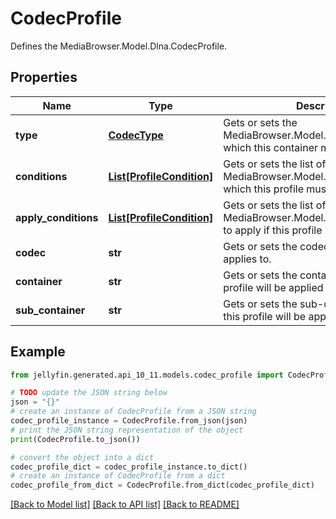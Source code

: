 # CodecProfile

Defines the MediaBrowser.Model.Dlna.CodecProfile.

## Properties

Name | Type | Description | Notes
------------ | ------------- | ------------- | -------------
**type** | [**CodecType**](CodecType.md) | Gets or sets the MediaBrowser.Model.Dlna.CodecType which this container must meet. | [optional] 
**conditions** | [**List[ProfileCondition]**](ProfileCondition.md) | Gets or sets the list of MediaBrowser.Model.Dlna.ProfileCondition which this profile must meet. | [optional] 
**apply_conditions** | [**List[ProfileCondition]**](ProfileCondition.md) | Gets or sets the list of MediaBrowser.Model.Dlna.ProfileCondition to apply if this profile is met. | [optional] 
**codec** | **str** | Gets or sets the codec(s) that this profile applies to. | [optional] 
**container** | **str** | Gets or sets the container(s) which this profile will be applied to. | [optional] 
**sub_container** | **str** | Gets or sets the sub-container(s) which this profile will be applied to. | [optional] 

## Example

```python
from jellyfin.generated.api_10_11.models.codec_profile import CodecProfile

# TODO update the JSON string below
json = "{}"
# create an instance of CodecProfile from a JSON string
codec_profile_instance = CodecProfile.from_json(json)
# print the JSON string representation of the object
print(CodecProfile.to_json())

# convert the object into a dict
codec_profile_dict = codec_profile_instance.to_dict()
# create an instance of CodecProfile from a dict
codec_profile_from_dict = CodecProfile.from_dict(codec_profile_dict)
```
[[Back to Model list]](../README.md#documentation-for-models) [[Back to API list]](../README.md#documentation-for-api-endpoints) [[Back to README]](../README.md)


